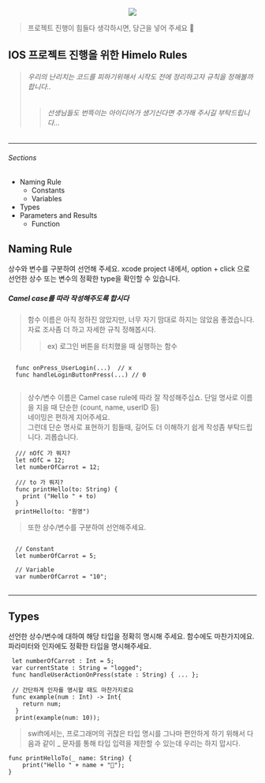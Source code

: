 <p align="center" width="100%">
  <img src="https://user-images.githubusercontent.com/59948675/102993991-89bde580-4561-11eb-9040-2f9f61be613d.png"></img>
</p>

> 프로젝트 진행이 힘들다 생각하시면, 당근을 넣어 주세요 🥕 
## IOS 프로젝트 진행을 위한 Himelo Rules

>###### 우리의 난리치는 코드를 피하기위해서 시작도 전에 정리하고자 규칙을 정해볼까 합니다..
> >###### 선생님들도 번뜩이는 아이디어가 생기신다면 추가해 주시길 부탁드립니다...
---------------

###### Sections  

+ Naming Rule
  + Constants
  + Variables
+ Types
+ Parameters and Results
  + Function
 
 
 ## Naming Rule
 상수와 변수를 구분하여 선언해 주세요.
 xcode project 내에서, option + click 으로 선언한 상수 또는 변수의 정확한 type을 확인할 수 있습니다.
 ##### Camel case를 따라 작성해주도록 합시다
 > 함수 이름은 아직 정하진 않았지만, 너무 자기 맘대로 하지는 않았음 좋겠습니다. 자료 조사좀 더 하고 자세한 규칙 정해봅시다.
 > > ex) 로그인 버튼을 터치했을 때 실행하는 함수
<pre>
<code>
  func onPress_UserLogin(...)  // x
  func handleLoginButtonPress(...) // 0
 </code>
</pre>

> 상수/변수 이름은 Camel case rule에 따라 잘 작성해주십쇼.
단일 명사로 이름을 지을 때 단순한 (count, name, userID 등)   
네이밍은 편하게 지어주세요.   
그런데 단순 명사로 표현하기 힘들때, 길어도 더 이해하기 쉽게 작성좀 부탁드립니다. 괴롭습니다.
```
  /// nOfC 가 뭐지?
  let nOfC = 12;
  let numberOfCarrot = 12;
  
  /// to 가 뭐지?
  func printHello(to: String) {
    print ("Hello " + to)
  }
  printHello(to: "원영")
```
> 또한 상수/변수를 구분하여 선언해주세요.
<pre>
<code>
  // Constant
  let numberOfCarrot = 5;
  
  // Variable
  var numberOfCarrot = "10";
</code>
</pre>

---------------

## Types
선언한 상수/변수에 대하여 해당 타입을 정확히 명시해 주세요.
함수에도 마찬가지에요. 파라미터와 인자에도 정확한 타입을 명시해주세요.
```
 let numberOfCarrot : Int = 5;
 var currentState : String = "logged";
 func handleUserActionOnPress(state : String) { ... };
 
 // 간단하게 인자를 명시할 때도 마찬가지로요
 func example(num : Int) -> Int{
    return num;
  }
  print(example(num: 10));
```
> swift에서는, 프로그래머의 귀찮은 타입 명시를 그나마 편안하게 하기 위해서 다음과 같이 _ 문자를 통해
> 타입 입력을 제한할 수 있는데 우리는 하지 맙시다.
```
func printHelloTo(_ name: String) {
    print("Hello " + name + "🥕");
}
```



